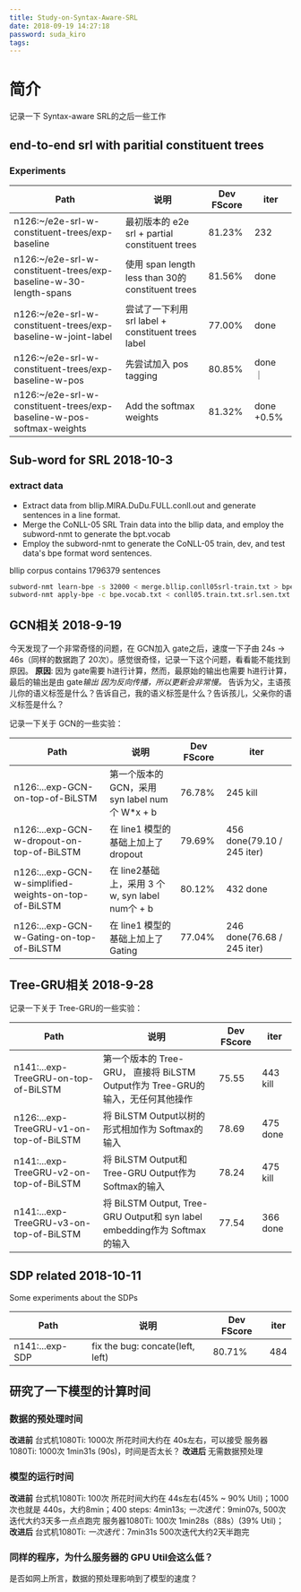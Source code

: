 ```yaml
---
title: Study-on-Syntax-Aware-SRL
date: 2018-09-19 14:27:18
password: suda_kiro
tags:
---
```

# 简介
记录一下 Syntax-aware SRL的之后一些工作
<!--more-->
## end-to-end srl with paritial constituent trees
### Experiments
| __Path__| __说明__| __Dev FScore__| __iter__|
|---------|---------|---------------|---------|
|n126:~/e2e-srl-w-constituent-trees/exp-baseline  |最初版本的 e2e srl + partial constituent trees | 81.23%  | 232    |
|n126:~/e2e-srl-w-constituent-trees/exp-baseline-w-30-length-spans| 使用 span length less than 30的 constituent trees | 81.56%| done |
|n126:~/e2e-srl-w-constituent-trees/exp-baseline-w-joint-label | 尝试了一下利用 srl label + constituent trees label| 77.00% | done|
|n126:~/e2e-srl-w-constituent-trees/exp-baseline-w-pos | 先尝试加入 pos tagging |80.85%    |done ｜
|n126:~/e2e-srl-w-constituent-trees/exp-baseline-w-pos-softmax-weights | Add the softmax weights | 81.32% | done +0.5%|
## Sub-word for SRL 2018-10-3
### extract data 
* Extract data from bllip.MIRA.DuDu.FULL.conll.out and generate sentences in a line format.
* Merge the CoNLL-05 SRL Train data into the bllip data, and employ the subword-nmt to generate the bpt.vocab
* Employ the subword-nmt to generate the CoNLL-05 train, dev, and test data's bpe format word sentences.

bllip corpus contains 1796379 sentences
```bash
subword-nmt learn-bpe -s 32000 < merge.bllip.conll05srl-train.txt > bpe.vocab.txt
subword-nmt apply-bpe -c bpe.vocab.txt < conll05.train.txt.srl.sen.txt > conll05.train.bpe.txt
```

## GCN相关 2018-9-19
今天发现了一个非常奇怪的问题，在 GCN加入 gate之后，速度一下子由 24s -> 46s（同样的数据跑了 20次）。感觉很奇怪，记录一下这个问题，看看能不能找到原因。
__原因__: 因为 gate需要 h进行计算，然而，最原始的输出也需要 h进行计算，最后的输出是由 gate*输出 因为反向传播，所以更新会非常慢。*
告诉为父，主语孩儿你的语义标签是什么？告诉自己，我的语义标签是什么？告诉孩儿，父亲你的语义标签是什么？

记录一下关于 GCN的一些实验：

| __Path__| __说明__| __Dev FScore__| __iter__|
|---------|---------|---------------|---------|
|n126:...exp-GCN-on-top-of-BiLSTM| 第一个版本的 GCN，采用 syn label num个 W*x + b| 76.78%| 245 kill| 
|n126:...exp-GCN-w-dropout-on-top-of-BiLSTM|在 line1 模型的基础上加上了 dropout| 79.69%| 456 done(79.10 / 245 iter)| 
|n126:...exp-GCN-w-simplified-weights-on-top-of-BiLSTM| 在 line2基础上，采用 3 个w, syn label num个 + b| 80.12%| 432 done| 
|n126:...exp-GCN-w-Gating-on-top-of-BiLSTM |在 line1 模型的基础上加上了 Gating | 77.04%| 246 done(76.68 / 245 iter)| 

## Tree-GRU相关 2018-9-28
记录一下关于 Tree-GRU的一些实验：

| __Path__| __说明__| __Dev FScore__| __iter__|
|---------|---------|---------------|---------|
|n141:...exp-TreeGRU-on-top-of-BiLSTM| 第一个版本的 Tree-GRU， 直接将 BiLSTM Output作为 Tree-GRU的输入，无任何其他操作 |75.55 | 443 kill|
|n126:...exp-TreeGRU-v1-on-top-of-BiLSTM|将 BiLSTM Output以树的形式相加作为 Softmax的输入|78.69 | 475 done|
|n141:...exp-TreeGRU-v2-on-top-of-BiLSTM|将 BiLSTM Output和 Tree-GRU Output作为 Softmax的输入|78.24 | 475 kill|
|n141:...exp-TreeGRU-v3-on-top-of-BiLSTM|将 BiLSTM Output, Tree-GRU Output和 syn label embedding作为 Softmax的输入|77.54 |366 done|

## SDP related 2018-10-11
Some experiments about the SDPs

| __Path__| __说明__| __Dev FScore__| __iter__|
|---------|---------|---------------|---------|
|n141:...exp-SDP| fix the bug: concate(left, left) | 80.71%| 484 |


## 研究了一下模型的计算时间
### 数据的预处理时间
__改进前__
台式机1080Ti: 1000次 所花时间大约在 40s左右，可以接受
服务器1080Ti: 1000次 1min31s (90s)，时间是否太长？
__改进后__
无需数据预处理
### 模型的运行时间
__改进前__
台式机1080Ti: 100次 所花时间大约在 44s左右(45% ~ 90% Util)；1000次也就是 440s，大约8min；400 steps: 4min13s; *一次迭代*：9min07s, 500次迭代大约3天多一点点跑完
服务器1080Ti: 100次 1min28s（88s）(39% Util)；
__改进后__
台式机1080Ti: *一次迭代*：7min31s 500次迭代大约2天半跑完

### 同样的程序，为什么服务器的 GPU Util会这么低？
是否如网上所言，数据的预处理影响到了模型的速度？

